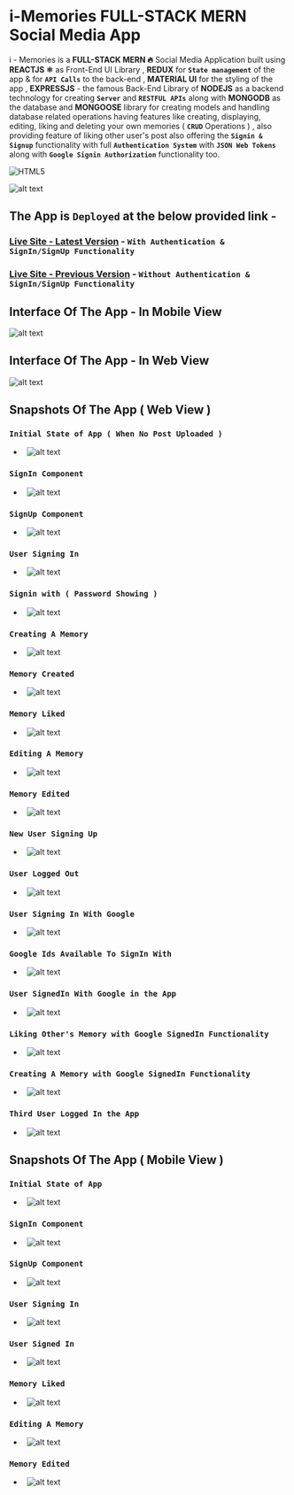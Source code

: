 # i-Memories FULL-STACK MERN Social Media App
i - Memories is a **FULL-STACK MERN 🔥** Social Media Application built using **REACTJS ⚛** as Front-End UI Library , **REDUX** for **`State management`** of the app & for **`API Calls`** to the back-end , **MATERIAL UI** for the styling of the app , **EXPRESSJS** - the famous Back-End Library of **NODEJS**  as a backend technology for creating **`Server`** and **`RESTFUL APIs`** along with **MONGODB** as the database and **MONGOOSE** library for creating models and handling database related operations having features like creating, displaying, editing, liking and deleting your own memories ( **`CRUD`** Operations ) , also providing feature of liking other user's post also offering the **`Signin & Signup`** functionality with full **`Authentication System`** with **`JSON Web Tokens`** along with **`Google Signin Authorization`** functionality too.

![HTML5](https://img.shields.io/badge/-HTML5-333333?style=flat&logo=HTML5)

![alt text](https://github.com/sarwar1227/i-memories/blob/main/client/outputs/web/17.memory_created_google_logged_in.png?raw=true)

## The App is `Deployed` at the below provided link - ##

### [Live Site - Latest Version](https://i-memories-updated.netlify.app/) - `With Authentication & SignIn/SignUp Functionality`
### [Live Site - Previous Version](https://i-memories.netlify.app//) - `Without Authentication & SignIn/SignUp Functionality`

## Interface Of The App - In Mobile View
![alt text](https://github.com/sarwar1227/i-memories/blob/main/client/outputs/mobile/mobile_view_video.gif)

## Interface Of The App - In Web View
![alt text](https://github.com/sarwar1227/i-memories/blob/main/client/outputs/web/web_view_video.gif)

## Snapshots Of The App ( Web View )
### `Initial State of App ( When No Post Uploaded )`
- &nbsp; ![alt text](https://github.com/sarwar1227/i-memories/blob/main/client/outputs/web/1.initial.png?raw=true)
### `SignIn Component`
- &nbsp; ![alt text](https://github.com/sarwar1227/i-memories/blob/main/client/outputs/web/2.login.png?raw=true)
### `SignUp Component`
- &nbsp; ![alt text](https://github.com/sarwar1227/i-memories/blob/main/client/outputs/web/3.signup.png?raw=true)
### `User Signing In`
- &nbsp; ![alt text](https://github.com/sarwar1227/i-memories/blob/main/client/outputs/web/4.logging_in.png?raw=true)
### `Signin with ( Password Showing )`
- &nbsp; ![alt text](https://github.com/sarwar1227/i-memories/blob/main/client/outputs/web/5.loggin_in_password_showing.png?raw=true)
### `Creating A Memory`
- &nbsp; ![alt text](https://github.com/sarwar1227/i-memories/blob/main/client/outputs/web/6.creating_a_memory.png?raw=true)
### `Memory Created`
- &nbsp; ![alt text](https://github.com/sarwar1227/i-memories/blob/main/client/outputs/web/7.memory_created.png?raw=true)
### `Memory Liked`
- &nbsp; ![alt text](https://github.com/sarwar1227/i-memories/blob/main/client/outputs/web/8.memory_liked.png?raw=true)
### `Editing A Memory`
- &nbsp; ![alt text](https://github.com/sarwar1227/i-memories/blob/main/client/outputs/web/9.editing_a_memory.png?raw=true)
### `Memory Edited`
- &nbsp; ![alt text](https://github.com/sarwar1227/i-memories/blob/main/client/outputs/web/10.memory_edited.png?raw=true)
### `New User Signing Up`
- &nbsp; ![alt text](https://github.com/sarwar1227/i-memories/blob/main/client/outputs/web/11.signing_up.png?raw=true)
### `User Logged Out`
- &nbsp; ![alt text](https://github.com/sarwar1227/i-memories/blob/main/client/outputs/web/12.logged_out.png?raw=true)
### `User Signing In With Google`
- &nbsp; ![alt text](https://github.com/sarwar1227/i-memories/blob/main/client/outputs/web/13.login_with_google.png?raw=true)
### `Google Ids Available To SignIn With`
- &nbsp; ![alt text](https://github.com/sarwar1227/i-memories/blob/main/client/outputs/web/14.loggin_in_with_google.png?raw=true)
### `User SignedIn With Google in the App`
- &nbsp; ![alt text](https://github.com/sarwar1227/i-memories/blob/main/client/outputs/web/15.logged_in_with_google.png?raw=true)
### `Liking Other's Memory with Google SignedIn Functionality`
- &nbsp; ![alt text](https://github.com/sarwar1227/i-memories/blob/main/client/outputs/web/16.liking_a_memory_google_logged_in.png?raw=true)
### `Creating A Memory with Google SignedIn Functionality`
- &nbsp; ![alt text](https://github.com/sarwar1227/i-memories/blob/main/client/outputs/web/17.memory_created_google_logged_in.png?raw=true)
### `Third User Logged In the App`
- &nbsp; ![alt text](https://github.com/sarwar1227/i-memories/blob/main/client/outputs/web/18.user_2_memory_liked.png?raw=true)

## Snapshots Of The App ( Mobile View )
### `Initial State of App`
- &nbsp; ![alt text](https://github.com/sarwar1227/i-memories/blob/main/client/outputs/mobile/1.initial.jpg?raw=true)
### `SignIn Component`
- &nbsp; ![alt text](https://github.com/sarwar1227/i-memories/blob/main/client/outputs/mobile/2.signin.jpg?raw=true)
### `SignUp Component`
- &nbsp; ![alt text](https://github.com/sarwar1227/i-memories/blob/main/client/outputs/mobile/3.signup.jpg?raw=true)
### `User Signing In`
- &nbsp; ![alt text](https://github.com/sarwar1227/i-memories/blob/main/client/outputs/mobile/4.signin_filled_up.jpg?raw=true)
### `User Signed In`
- &nbsp; ![alt text](https://github.com/sarwar1227/i-memories/blob/main/client/outputs/mobile/5.signed_in.jpg?raw=true)
### `Memory Liked`
- &nbsp; ![alt text](https://github.com/sarwar1227/i-memories/blob/main/client/outputs/mobile/6.memory_liked.jpg?raw=true)
### `Editing A Memory`
- &nbsp; ![alt text](https://github.com/sarwar1227/i-memories/blob/main/client/outputs/mobile/7.editing_a_memory.jpg?raw=true)
### `Memory Edited`
- &nbsp; ![alt text](https://github.com/sarwar1227/i-memories/blob/main/client/outputs/mobile/8.memory_edited.jpg?raw=true)
